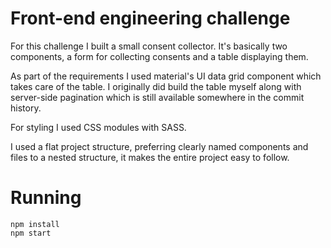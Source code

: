# Front-end engineering challenge

For this challenge I built a small consent collector. It's basically two
components, a form for collecting consents and a table displaying them.

As part of the requirements I used material's UI data grid component which takes care of
the table. I originally did build the table myself along with server-side
pagination which is still available somewhere in the commit history.

For styling I used CSS modules with SASS.

I used a flat project structure, preferring clearly named components and files
to a nested structure, it makes the entire project easy to follow.

# Running

```
npm install
npm start
```
